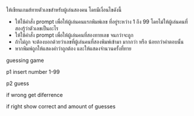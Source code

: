 ให้เขียนเกมส์ทายตัวเลขสำหรับผู้เล่นสองคน โดยมีเงื่อนไขดังนี้

- ให้ใช้คำสั่ง prompt เพื่อให้ผู้เล่นคนแรกพิมพ์เลข ที่อยู่ระหว่าง 1 ถึง 99 โดยไม่ให้ผู้เล่นคนที่สองรู้ว่าตัวเลขเป็นอะไร
- ให้ใช้คำสั่ง prompt เพื่อให้ผู้เล่นคนที่สองทายเลข จนกว่าจะถูก
- ถ้าไม่ถูก จะต้องบอกด้วยว่าเลขที่ผู้เล่นคนที่สองพิมพ์เข้ามา มากกว่า หรือ น้อยกว่าคำตอบนั้น
- หากพิมพ์ถูกให้แสดงคำว่าถูกต้อง และให้แสดงจำนวนครั้งที่ทาย

guessing game

p1 insert number 1-99

p2 guess

if wrong get diferrence 

if right show correct and amount of guesses
